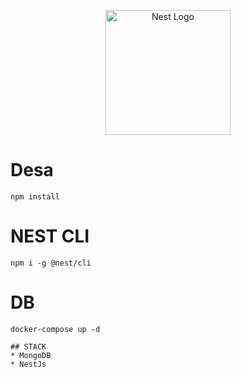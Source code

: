 <p align="center">
  <a href="http://nestjs.com/" target="blank"><img src="https://nestjs.com/img/logo-small.svg" width="200" alt="Nest Logo" /></a>
</p>

# Desa
```
npm install
```

# NEST CLI
```
npm i -g @nest/cli
```

# DB
```
docker-compose up -d

## STACK
* MongoDB
* NestJs